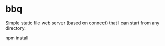 bbq
===

Simple static file web server (based on connect) that I can start from any directory.

npm install
